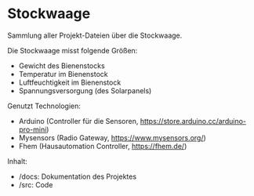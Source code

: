 # Stockwaage

Sammlung aller Projekt-Dateien über die Stockwaage.

Die Stockwaage misst folgende Größen:
- Gewicht des Bienenstocks
- Temperatur im Bienenstock
- Luftfeuchtigkeit im Bienenstock
- Spannungsversorgung (des Solarpanels)

Genutzt Technologien:
- Arduino (Controller für die Sensoren, https://store.arduino.cc/arduino-pro-mini)
- Mysensors (Radio Gateway, https://www.mysensors.org/)
- Fhem (Hausautomation Controller, https://fhem.de/)

Inhalt:
- /docs: Dokumentation des Projektes
- /src: Code
